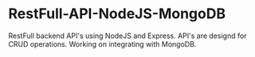 # RestFull-API-NodeJS-MongoDB
RestFull backend API's using NodeJS and Express. API's are designd for CRUD operations. Working on integrating with MongoDB.
